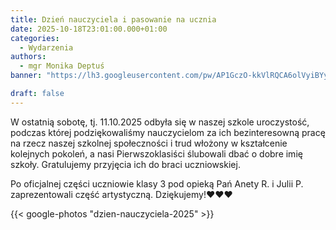```yaml
---
title: Dzień nauczyciela i pasowanie na ucznia
date: 2025-10-18T23:01:00.000+01:00
categories:
  - Wydarzenia
authors:
  - mgr Monika Deptuś
banner: "https://lh3.googleusercontent.com/pw/AP1GczO-kkVlRQCA6olVyiBYy9nt7Q37t6AehilWVYa19EiWAFwPsnCm9ngXwo_LTpgXzihAdtHvPfW9lxoX5uVXFD35GlaLLeeLlLX80lRASARyY7he6w=w1920-h1080"

draft: false
---
```

W ostatnią sobotę, tj. 11.10.2025 odbyła się w naszej szkole uroczystość, podczas której podziękowaliśmy nauczycielom za ich bezinteresowną pracę na rzecz naszej szkolnej społeczności i trud włożony w kształcenie kolejnych pokoleń, a nasi Pierwszoklasiści ślubowali dbać o dobre imię szkoły. Gratulujemy przyjęcia ich do braci uczniowskiej. 

Po oficjalnej części uczniowie klasy 3 pod opieką Pań Anety R. i Julii P. zaprezentowali część artystyczną. Dziękujemy!❤❤❤

{{< google-photos "dzien-nauczyciela-2025" >}}